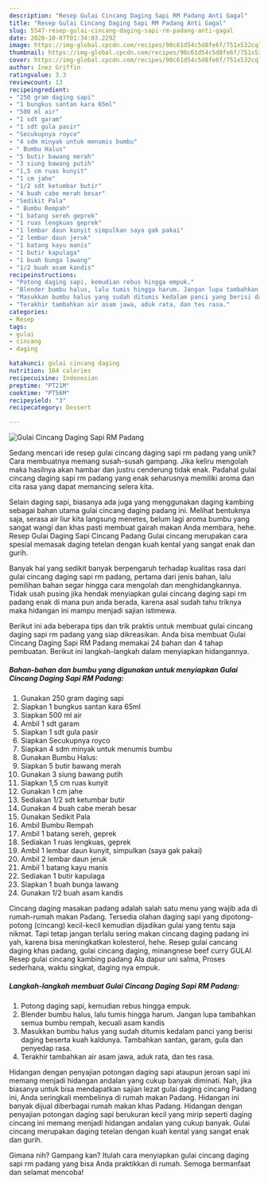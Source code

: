 ```yaml
---
description: "Resep Gulai Cincang Daging Sapi RM Padang Anti Gagal"
title: "Resep Gulai Cincang Daging Sapi RM Padang Anti Gagal"
slug: 5547-resep-gulai-cincang-daging-sapi-rm-padang-anti-gagal
date: 2020-10-07T01:34:03.229Z
image: https://img-global.cpcdn.com/recipes/90c61d54c5d8fe6f/751x532cq70/gulai-cincang-daging-sapi-rm-padang-foto-resep-utama.jpg
thumbnail: https://img-global.cpcdn.com/recipes/90c61d54c5d8fe6f/751x532cq70/gulai-cincang-daging-sapi-rm-padang-foto-resep-utama.jpg
cover: https://img-global.cpcdn.com/recipes/90c61d54c5d8fe6f/751x532cq70/gulai-cincang-daging-sapi-rm-padang-foto-resep-utama.jpg
author: Inez Griffin
ratingvalue: 3.3
reviewcount: 13
recipeingredient:
- "250 gram daging sapi"
- "1 bungkus santan kara 65ml"
- "500 ml air"
- "1 sdt garam"
- "1 sdt gula pasir"
- "Secukupnya royco"
- "4 sdm minyak untuk menumis bumbu"
- " Bumbu Halus"
- "5 butir bawang merah"
- "3 siung bawang putih"
- "1,5 cm ruas kunyit"
- "1 cm jahe"
- "1/2 sdt ketumbar butir"
- "4 buah cabe merah besar"
- "Sedikit Pala"
- " Bumbu Rempah"
- "1 batang sereh geprek"
- "1 ruas lengkuas geprek"
- "1 lembar daun kunyit simpulkan saya gak pakai"
- "2 lembar daun jeruk"
- "1 batang kayu manis"
- "1 butir kapulaga"
- "1 buah bunga lawang"
- "1/2 buah asam kandis"
recipeinstructions:
- "Potong daging sapi, kemudian rebus hingga empuk."
- "Blender bumbu halus, lalu tumis hingga harum. Jangan lupa tambahkan semua bumbu rempah, kecuali asam kandis"
- "Masukkan bumbu halus yang sudah ditumis kedalam panci yang berisi daging beserta kuah kaldunya. Tambahkan santan, garam, gula dan penyedap rasa."
- "Terakhir tambahkan air asam jawa, aduk rata, dan tes rasa."
categories:
- Resep
tags:
- gulai
- cincang
- daging

katakunci: gulai cincang daging 
nutrition: 164 calories
recipecuisine: Indonesian
preptime: "PT21M"
cooktime: "PT56M"
recipeyield: "3"
recipecategory: Dessert

---
```



![Gulai Cincang Daging Sapi RM Padang](https://img-global.cpcdn.com/recipes/90c61d54c5d8fe6f/751x532cq70/gulai-cincang-daging-sapi-rm-padang-foto-resep-utama.jpg)

Sedang mencari ide resep gulai cincang daging sapi rm padang yang unik? Cara membuatnya memang susah-susah gampang. Jika keliru mengolah maka hasilnya akan hambar dan justru cenderung tidak enak. Padahal gulai cincang daging sapi rm padang yang enak seharusnya memiliki aroma dan cita rasa yang dapat memancing selera kita.

Selain daging sapi, biasanya ada juga yang menggunakan daging kambing sebagai bahan utama gulai cincang daging padang ini. Melihat bentuknya saja, serasa air liur kita langsung menetes, belum lagi aroma bumbu yang sangat wangi dan khas pasti membuat gairah makan Anda membara, hehe. Resep Gulai Daging Sapi Cincang Padang Gulai cincang merupakan cara spesial memasak daging tetelan dengan kuah kental yang sangat enak dan gurih.

Banyak hal yang sedikit banyak berpengaruh terhadap kualitas rasa dari gulai cincang daging sapi rm padang, pertama dari jenis bahan, lalu pemilihan bahan segar hingga cara mengolah dan menghidangkannya. Tidak usah pusing jika hendak menyiapkan gulai cincang daging sapi rm padang enak di mana pun anda berada, karena asal sudah tahu triknya maka hidangan ini mampu menjadi sajian istimewa.


Berikut ini ada beberapa tips dan trik praktis untuk membuat gulai cincang daging sapi rm padang yang siap dikreasikan. Anda bisa membuat Gulai Cincang Daging Sapi RM Padang memakai 24 bahan dan 4 tahap pembuatan. Berikut ini langkah-langkah dalam menyiapkan hidangannya.

<!--inarticleads1-->

##### Bahan-bahan dan bumbu yang digunakan untuk menyiapkan Gulai Cincang Daging Sapi RM Padang:

1. Gunakan 250 gram daging sapi
1. Siapkan 1 bungkus santan kara 65ml
1. Siapkan 500 ml air
1. Ambil 1 sdt garam
1. Siapkan 1 sdt gula pasir
1. Siapkan Secukupnya royco
1. Siapkan 4 sdm minyak untuk menumis bumbu
1. Gunakan  Bumbu Halus:
1. Siapkan 5 butir bawang merah
1. Gunakan 3 siung bawang putih
1. Siapkan 1,5 cm ruas kunyit
1. Gunakan 1 cm jahe
1. Sediakan 1/2 sdt ketumbar butir
1. Gunakan 4 buah cabe merah besar
1. Gunakan Sedikit Pala
1. Ambil  Bumbu Rempah
1. Ambil 1 batang sereh, geprek
1. Sediakan 1 ruas lengkuas, geprek
1. Ambil 1 lembar daun kunyit, simpulkan (saya gak pakai)
1. Ambil 2 lembar daun jeruk
1. Ambil 1 batang kayu manis
1. Sediakan 1 butir kapulaga
1. Siapkan 1 buah bunga lawang
1. Gunakan 1/2 buah asam kandis


Cincang daging masakan padang adalah salah satu menu yang wajib ada di rumah-rumah makan Padang. Tersedia olahan daging sapi yang dipotong-potong (cincang) kecil-kecil kemudian dijadikan gulai yang tentu saja nikmat. Tapi tetap jangan terlalu sering makan cincang daging padang ini yah, karena bisa meningkatkan kolesterol, hehe. Resep gulai cancang daging khas padang, gulai cincang daging, minangnese beef curry GULAI Resep gulai cincang kambing padang Ala dapur uni salma, Proses sederhana, waktu singkat, daging nya empuk. 

<!--inarticleads2-->

##### Langkah-langkah membuat Gulai Cincang Daging Sapi RM Padang:

1. Potong daging sapi, kemudian rebus hingga empuk.
1. Blender bumbu halus, lalu tumis hingga harum. Jangan lupa tambahkan semua bumbu rempah, kecuali asam kandis
1. Masukkan bumbu halus yang sudah ditumis kedalam panci yang berisi daging beserta kuah kaldunya. Tambahkan santan, garam, gula dan penyedap rasa.
1. Terakhir tambahkan air asam jawa, aduk rata, dan tes rasa.


Hidangan dengan penyajian potongan daging sapi ataupun jeroan sapi ini memang menjadi hidangan andalan yang cukup banyak diminati. Nah, jika biasanya untuk bisa mendapatkan sajian lezat gulai daging cincang Padang ini, Anda seringkali membelinya di rumah makan Padang. Hidangan ini banyak dijual diberbagai rumah makan khas Padang. Hidangan dengan penyajian potongan daging sapi berukuran kecil yang mirip seperti daging cincang ini memang menjadi hidangan andalan yang cukup banyak. Gulai cincang merupakan daging tetelan dengan kuah kental yang sangat enak dan gurih. 

Gimana nih? Gampang kan? Itulah cara menyiapkan gulai cincang daging sapi rm padang yang bisa Anda praktikkan di rumah. Semoga bermanfaat dan selamat mencoba!
